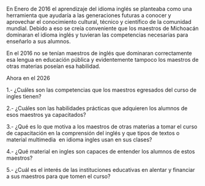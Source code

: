 En Enero de 2016 el aprendizaje del idioma inglés se planteaba como una herramienta que ayudaría a las generaciones futuras a conocer y aprovechar el conocimiento cultural, técnico y científico de la comunidad mundial. Debido a eso se creía conveniente que los maestros de Michoacán dominaran el idioma inglés y tuvieran las competencias necesarias para enseñarlo a sus alumnos.

En el 2016 no se tenían maestros de inglés que dominaran correctamente esa lengua en educación pública y evidentemente tampoco los maestros de otras materias poseían esa habilidad.

Ahora en el 2026

1.- ¿Cuáles son las competencias que los maestros egresados del curso de ingles tienen?

2.- ¿Cuáles son las habilidades prácticas que adquieren los alumnos de esos maestros ya capacitados?

3.- ¿Qué es lo que motiva a los maestros de otras materias a tomar el curso de capacitación en la comprensión del inglés y que tipos de textos o material multimedia  en idioma ingles usan en sus clases?

4.- ¿Qué material en ingles son capaces de entender los alumnos de estos maestros?

5.- ¿Cuál es el interés de las instituciones educativas en alentar y financiar a sus maestros para que tomen el curso?